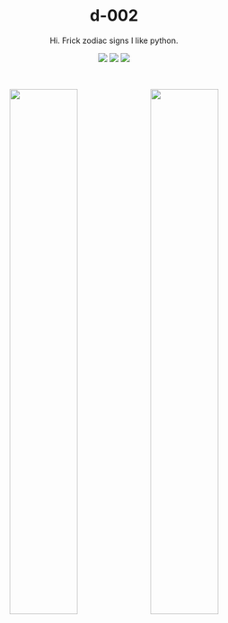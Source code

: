 <p align="center">
  <h1 align="center">d-002</h1>
  <p align="center">Hi. Frick zodiac signs I like python.</p>
  <p align="center">
    <a href="https://d-002.github.io"><img src="https://img.shields.io/badge/Pages_Profile-blue"></a>
    <a href="https://stackoverflow.com/u/13633424"><img src="https://img.shields.io/badge/Stack_Overflow_Profile-orange"></a>
    <img src="https://komarev.com/ghpvc/?username=d-002&color=grey">
  </p>
</p>
<br>
<p align="center">
  <a href="https://github.com/d-002" height=200><img width="49%" src="https://github-readme-stats.vercel.app/api/?username=d-002&theme=dark&bg_color=10151c"></a>
  <a href="https://github.com/d-002" height=200><img width="49%" src="https://github-readme-stats.vercel.app/api/top-langs/?username=d-002&theme=dark&hide=html&layout=compact&bg_color=10151c&hide_title=true"></a>
</p>
